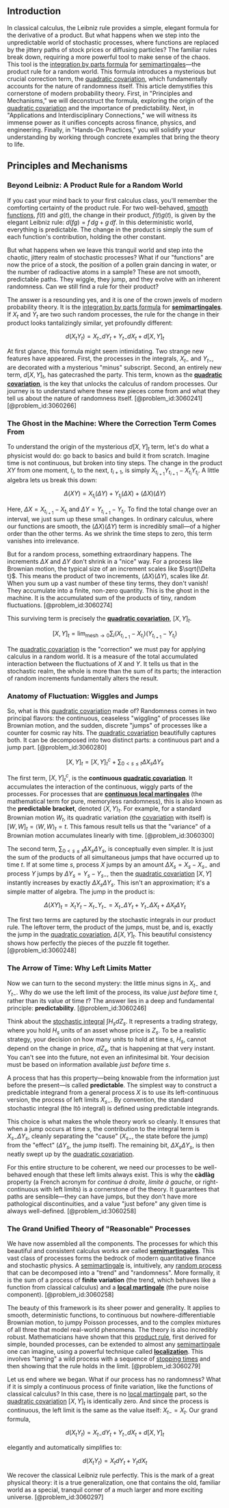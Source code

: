 ## Introduction
In classical calculus, the Leibniz rule provides a simple, elegant formula for the derivative of a product. But what happens when we step into the unpredictable world of stochastic processes, where functions are replaced by the jittery paths of stock prices or diffusing particles? The familiar rules break down, requiring a more powerful tool to make sense of the chaos. This tool is the [integration by parts formula](@article_id:144768) for [semimartingales](@article_id:183996)—the product rule for a random world. This formula introduces a mysterious but crucial correction term, the [quadratic covariation](@article_id:179661), which fundamentally accounts for the nature of randomness itself. This article demystifies this cornerstone of modern probability theory. First, in "Principles and Mechanisms," we will deconstruct the formula, exploring the origin of the [quadratic covariation](@article_id:179661) and the importance of predictability. Next, in "Applications and Interdisciplinary Connections," we will witness its immense power as it unifies concepts across finance, physics, and engineering. Finally, in "Hands-On Practices," you will solidify your understanding by working through concrete examples that bring the theory to life.

## Principles and Mechanisms

### Beyond Leibniz: A Product Rule for a Random World

If you cast your mind back to your first calculus class, you'll remember the comforting certainty of the product rule. For two well-behaved, [smooth functions](@article_id:138448), $f(t)$ and $g(t)$, the change in their product, $f(t)g(t)$, is given by the elegant Leibniz rule: $d(fg) = f\,dg + g\,df$. In this deterministic world, everything is predictable. The change in the product is simply the sum of each function's contribution, holding the other constant.

But what happens when we leave this tranquil world and step into the chaotic, jittery realm of stochastic processes? What if our "functions" are now the price of a stock, the position of a pollen grain dancing in water, or the number of radioactive atoms in a sample? These are not smooth, predictable paths. They wiggle, they jump, and they evolve with an inherent randomness. Can we still find a rule for their product?

The answer is a resounding yes, and it is one of the crown jewels of modern probability theory. It is the [integration by parts formula](@article_id:144768) for **[semimartingales](@article_id:183996)**. If $X_t$ and $Y_t$ are two such random processes, the rule for the change in their product looks tantalizingly similar, yet profoundly different:

$$ d(X_t Y_t) = X_{t-} dY_t + Y_{t-} dX_t + d[X,Y]_t $$

At first glance, this formula might seem intimidating. Two strange new features have appeared. First, the processes in the integrals, $X_{t-}$ and $Y_{t-}$, are decorated with a mysterious "minus" subscript. Second, an entirely new term, $d[X,Y]_t$, has gatecrashed the party. This term, known as the **[quadratic covariation](@article_id:179661)**, is the key that unlocks the calculus of random processes. Our journey is to understand where these new pieces come from and what they tell us about the nature of randomness itself. [@problem_id:3060241] [@problem_id:3060266]

### The Ghost in the Machine: Where the Correction Term Comes From

To understand the origin of the mysterious $d[X,Y]_t$ term, let's do what a physicist would do: go back to basics and build it from scratch. Imagine time is not continuous, but broken into tiny steps. The change in the product $XY$ from one moment, $t_i$, to the next, $t_{i+1}$, is simply $X_{t_{i+1}}Y_{t_{i+1}} - X_{t_i}Y_{t_i}$. A little algebra lets us break this down:

$$ \Delta(XY) = X_{t_i} (\Delta Y) + Y_{t_i} (\Delta X) + (\Delta X)(\Delta Y) $$

Here, $\Delta X = X_{t_{i+1}} - X_{t_i}$ and $\Delta Y = Y_{t_{i+1}} - Y_{t_i}$. To find the total change over an interval, we just sum up these small changes. In ordinary calculus, where our functions are smooth, the $(\Delta X)(\Delta Y)$ term is incredibly small—of a higher order than the other terms. As we shrink the time steps to zero, this term vanishes into irrelevance.

But for a random process, something extraordinary happens. The increments $\Delta X$ and $\Delta Y$ don't shrink in a "nice" way. For a process like Brownian motion, the typical size of an increment scales like $\sqrt{\Delta t}$. This means the product of two increments, $(\Delta X)(\Delta Y)$, scales like $\Delta t$. When you sum up a vast number of these tiny terms, they don't vanish! They accumulate into a finite, non-zero quantity. This is the ghost in the machine. It is the accumulated sum of the products of tiny, random fluctuations. [@problem_id:3060274]

This surviving term is precisely the **[quadratic covariation](@article_id:179661)**, $[X,Y]_t$.

$$ [X,Y]_t = \lim_{\text{mesh}\to 0} \sum_i (X_{t_{i+1}} - X_{t_i})(Y_{t_{i+1}} - Y_{t_i}) $$

The [quadratic covariation](@article_id:179661) is the "correction" we must pay for applying calculus in a random world. It is a measure of the total accumulated interaction between the fluctuations of $X$ and $Y$. It tells us that in the stochastic realm, the whole is more than the sum of its parts; the interaction of random increments fundamentally alters the result.

### Anatomy of Fluctuation: Wiggles and Jumps

So, what is this [quadratic covariation](@article_id:179661) made of? Randomness comes in two principal flavors: the continuous, ceaseless "wiggling" of processes like Brownian motion, and the sudden, discrete "jumps" of processes like a counter for cosmic ray hits. The [quadratic covariation](@article_id:179661) beautifully captures both. It can be decomposed into two distinct parts: a continuous part and a jump part. [@problem_id:3060280]

$$ [X,Y]_t = [X,Y]^c_t + \sum_{0 \lt s \le t} \Delta X_s \Delta Y_s $$

The first term, $[X,Y]^c_t$, is the **continuous [quadratic covariation](@article_id:179661)**. It accumulates the interaction of the continuous, wiggly parts of the processes. For processes that are **[continuous local martingales](@article_id:204144)** (the mathematical term for pure, memoryless randomness), this is also known as the **predictable bracket**, denoted $\langle X,Y \rangle_t$. For example, for a standard Brownian motion $W_t$, its quadratic variation (the [covariation](@article_id:633603) with itself) is $[W,W]_t = \langle W,W \rangle_t = t$. This famous result tells us that the "variance" of a Brownian motion accumulates linearly with time. [@problem_id:3060300]

The second term, $\sum_{0 \lt s \le t} \Delta X_s \Delta Y_s$, is conceptually even simpler. It is just the sum of the products of all simultaneous jumps that have occurred up to time $t$. If at some time $s$, process $X$ jumps by an amount $\Delta X_s = X_s - X_{s-}$ and process $Y$ jumps by $\Delta Y_s = Y_s - Y_{s-}$, then the [quadratic covariation](@article_id:179661) $[X,Y]$ instantly increases by exactly $\Delta X_s \Delta Y_s$. This isn't an approximation; it's a simple matter of algebra. The jump in the product is:

$$ \Delta(XY)_t = X_t Y_t - X_{t-}Y_{t-} = X_{t-} \Delta Y_t + Y_{t-} \Delta X_t + \Delta X_t \Delta Y_t $$

The first two terms are captured by the stochastic integrals in our product rule. The leftover term, the product of the jumps, must be, and is, exactly the jump in the [quadratic covariation](@article_id:179661), $\Delta[X,Y]_t$. This beautiful consistency shows how perfectly the pieces of the puzzle fit together. [@problem_id:3060248]

### The Arrow of Time: Why Left Limits Matter

Now we can turn to the second mystery: the little minus signs in $X_{t-}$ and $Y_{t-}$. Why do we use the left limit of the process, its value *just before* time $t$, rather than its value *at* time $t$? The answer lies in a deep and fundamental principle: **predictability**. [@problem_id:3060246]

Think about the [stochastic integral](@article_id:194593) $\int H_s dZ_s$. It represents a trading strategy, where you hold $H_s$ units of an asset whose price is $Z_s$. To be a realistic strategy, your decision on how many units to hold at time $s$, $H_s$, cannot depend on the change in price, $dZ_s$, that is happening at that very instant. You can't see into the future, not even an infinitesimal bit. Your decision must be based on information available *just before* time $s$.

A process that has this property—being knowable from the information just before the present—is called **predictable**. The simplest way to construct a predictable integrand from a general process $X$ is to use its left-continuous version, the process of left limits $X_{s-}$. By convention, the standard stochastic integral (the Itô integral) is defined using predictable integrands.

This choice is what makes the whole theory work so cleanly. It ensures that when a jump occurs at time $s$, the contribution to the integral term is $X_{s-} \Delta Y_s$, cleanly separating the "cause" ($X_{s-}$, the state before the jump) from the "effect" ($\Delta Y_s$, the jump itself). The remaining bit, $\Delta X_s \Delta Y_s$, is then neatly swept up by the [quadratic covariation](@article_id:179661).

For this entire structure to be coherent, we need our processes to be well-behaved enough that these left limits always exist. This is why the **càdlàg** property (a French acronym for *continue à droite, limite à gauche*, or right-continuous with left limits) is a cornerstone of the theory. It guarantees that paths are sensible—they can have jumps, but they don't have more pathological discontinuities, and a value "just before" any given time is always well-defined. [@problem_id:3060258]

### The Grand Unified Theory of "Reasonable" Processes

We have now assembled all the components. The processes for which this beautiful and consistent calculus works are called **[semimartingales](@article_id:183996)**. This vast class of processes forms the bedrock of modern quantitative finance and stochastic physics. A [semimartingale](@article_id:187944) is, intuitively, any [random process](@article_id:269111) that can be decomposed into a "trend" and "randomness". More formally, it is the sum of a process of **finite variation** (the trend, which behaves like a function from classical calculus) and a **[local martingale](@article_id:203239)** (the pure noise component). [@problem_id:3060258]

The beauty of this framework is its sheer power and generality. It applies to smooth, deterministic functions, to continuous but nowhere-differentiable Brownian motion, to jumpy Poisson processes, and to the complex mixtures of all three that model real-world phenomena. The theory is also incredibly robust. Mathematicians have shown that this [product rule](@article_id:143930), first derived for simple, bounded processes, can be extended to almost any [semimartingale](@article_id:187944) one can imagine, using a powerful technique called **[localization](@article_id:146840)**. This involves "taming" a wild process with a sequence of [stopping times](@article_id:261305) and then showing that the rule holds in the limit. [@problem_id:3060279]

Let us end where we began. What if our process has no randomness? What if it is simply a continuous process of finite variation, like the functions of classical calculus? In this case, there is no [local martingale](@article_id:203239) part, so the [quadratic covariation](@article_id:179661) $[X,Y]_t$ is identically zero. And since the process is continuous, the left limit is the same as the value itself: $X_{t-} = X_t$. Our grand formula,

$$ d(X_t Y_t) = X_{t-} dY_t + Y_{t-} dX_t + d[X,Y]_t $$

elegantly and automatically simplifies to:

$$ d(X_t Y_t) = X_t dY_t + Y_t dX_t $$

We recover the classical Leibniz rule perfectly. This is the mark of a great physical theory: it is a true generalization, one that contains the old, familiar world as a special, tranquil corner of a much larger and more exciting universe. [@problem_id:3060297]